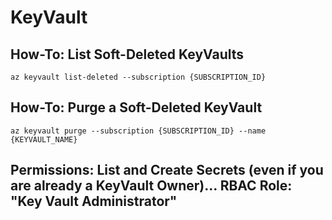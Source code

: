 # KeyVault

## How-To: List Soft-Deleted KeyVaults
```
az keyvault list-deleted --subscription {SUBSCRIPTION_ID}
```

## How-To: Purge a Soft-Deleted KeyVault
```
az keyvault purge --subscription {SUBSCRIPTION_ID} --name {KEYVAULT_NAME}
```

## Permissions: List and Create Secrets (even if you are already a KeyVault Owner)... RBAC Role: "Key Vault Administrator"
